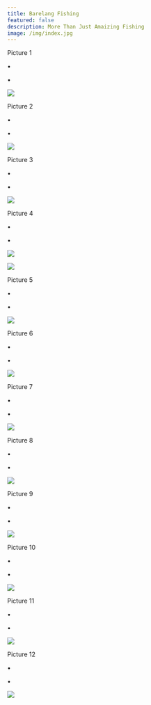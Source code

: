 ```yaml
---
title: Barelang Fishing
featured: false
description: More Than Just Amaizing Fishing
image: /img/index.jpg
---
```

Picture 1

• 

• 

![](/img/1609902_592003634201915_141328_n.jpg)

Picture 2

• 

• 

![](/img/20150423-6.jpg)

Picture 3

• 

• 

![](/img/1524587_592002920868653_146876752_n.jpg)

Picture 4

• 

• 

![](/img/1609902_592003634201915_141328_n.jpg)

![](/img/1549266_592003504201928_672709606_n.jpg)

Picture 5

• 

• 

![](/img/1526938_592003210868624_1714917441_n.jpg)

Picture 6

• 

• 

![](/img/1609902_592003634201915_141328_n.jpg)

Picture 7

• 

• 

![](/img/1512801_592002850868660_334105165_n.jpg)

Picture 8

• 

• 

![](/img/aas.jpg)

Picture 9

• 

• 

![](/img/asddf.jpg)

Picture 10

• 

• 

![](/img/chan.jpg)

Picture 11

• 

• 

![](/img/chann.jpg)

Picture 12

• 

• 

![](/img/kuming.jpg)
